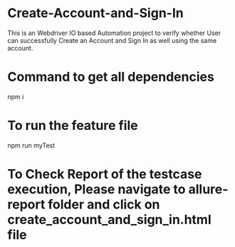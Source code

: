# Create-Account-and-Sign-In
This is an Webdriver IO based Automation project to verify whether User can successfully Create an Account and Sign In as well using the same account.

# Command to get all dependencies
npm i

# To run the feature file
npm run myTest

# To Check Report of the testcase execution, Please navigate to allure-report folder and click on create_account_and_sign_in.html file 
